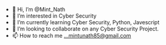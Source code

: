 - 👋 Hi, I’m @Mint_Nath
- 👀 I’m interested in Cyber Security
- 🌱 I’m currently learning Cyber Security, Python, Javescript
- 💞️ I’m looking to collaborate on any Cyber Security Project.
- 📫 How to reach me ...mintunath85@gmail.com

<!---
Mint_Nath/Mint_Nathis a ✨ special ✨ repository because its `README.md` (this file) appears on your GitHub profile.
You can click the Preview link to take a look at your changes.
--->
